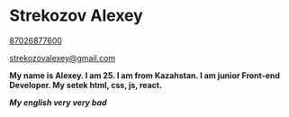 # Strekozov Alexey

[87026877600](87026877600) 

[strekozovalexey@gmail.com](strekozovalexey@gmail.com)
 
**My name is Alexey. I am 25. I am from Kazahstan. I am junior Front-end Developer.  My setek html, css, js, react.**


*__My english very very bad__*

